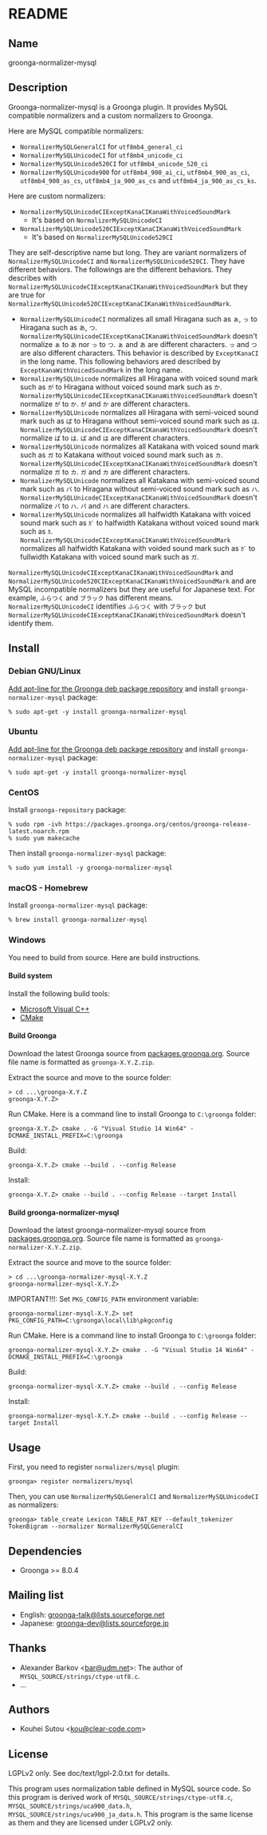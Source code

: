 # README

## Name

groonga-normalizer-mysql

## Description

Groonga-normalizer-mysql is a Groonga plugin. It provides MySQL
compatible normalizers and a custom normalizers to Groonga.

Here are MySQL compatible normalizers:

* `NormalizerMySQLGeneralCI` for `utf8mb4_general_ci`
* `NormalizerMySQLUnicodeCI` for `utf8mb4_unicode_ci`
* `NormalizerMySQLUnicode520CI` for `utf8mb4_unicode_520_ci`
* `NormalizerMySQLUnicode900` for `utf8mb4_900_ai_ci`,
  `utf8mb4_900_as_ci`, `utf8mb4_900_as_cs`, `utf8mb4_ja_900_as_cs` and
  `utf8mb4_ja_900_as_cs_ks`.

Here are custom normalizers:

* `NormalizerMySQLUnicodeCIExceptKanaCIKanaWithVoicedSoundMark`
   * It's based on `NormalizerMySQLUnicodeCI`
* `NormalizerMySQLUnicode520CIExceptKanaCIKanaWithVoicedSoundMark`
   * It's based on `NormalizerMySQLUnicode520CI`

They are self-descriptive name but long. They are variant normalizers
of `NormalizerMySQLUnicodeCI` and `NormalizerMySQLUnicode520CI`. They
have different behaviors. The followings are the different
behaviors. They describes with
`NormalizerMySQLUnicodeCIExceptKanaCIKanaWithVoicedSoundMark` but they
are true for
`NormalizerMySQLUnicode520CIExceptKanaCIKanaWithVoicedSoundMark`.

* `NormalizerMySQLUnicodeCI` normalizes all small Hiragana such as `ぁ`,
  `っ` to Hiragana such as `あ`, `つ`.
  `NormalizerMySQLUnicodeCIExceptKanaCIKanaWithVoicedSoundMark`
  doesn't normalize `ぁ` to `あ` nor `っ` to `つ`. `ぁ` and `あ` are
  different characters. `っ` and `つ` are also different characters.
  This behavior is described by `ExceptKanaCI` in the long name.  This
  following behaviors ared described by
  `ExceptKanaWithVoicedSoundMark` in the long name.
* `NormalizerMySQLUnicode` normalizes all Hiragana with voiced sound
  mark such as `が` to Hiragana without voiced sound mark such as `か`.
  `NormalizerMySQLUnicodeCIExceptKanaCIKanaWithVoicedSoundMark` doesn't
  normalize `が` to `か`. `が` and `か` are different characters.
* `NormalizerMySQLUnicode` normalizes all Hiragana with semi-voiced sound
  mark such as `ぱ` to Hiragana without semi-voiced sound mark such as `は`.
  `NormalizerMySQLUnicodeCIExceptKanaCIKanaWithVoicedSoundMark` doesn't
  normalize `ぱ` to `は`. `ぱ` and `は` are different characters.
* `NormalizerMySQLUnicode` normalizes all Katakana with voiced sound
  mark such as `ガ` to Katakana without voiced sound mark such as `カ`.
  `NormalizerMySQLUnicodeCIExceptKanaCIKanaWithVoicedSoundMark` doesn't
  normalize `ガ` to `カ`. `ガ` and `カ` are different characters.
* `NormalizerMySQLUnicode` normalizes all Katakana with semi-voiced sound
  mark such as `パ` to Hiragana without semi-voiced sound mark such as `ハ`.
  `NormalizerMySQLUnicodeCIExceptKanaCIKanaWithVoicedSoundMark` doesn't
  normalize `パ` to `ハ`. `パ` and `ハ` are different characters.
* `NormalizerMySQLUnicode` normalizes all halfwidth Katakana with
  voiced sound mark such as `ｶﾞ` to halfwidth Katakana without voiced
  sound mark such as `ｶ`.
  `NormalizerMySQLUnicodeCIExceptKanaCIKanaWithVoicedSoundMark`
  normalizes all halfwidth Katakana with voided sound mark such as `ｶﾞ`
  to fullwidth Katakana with voiced sound mark such as `ガ`.

`NormalizerMySQLUnicodeCIExceptKanaCIKanaWithVoicedSoundMark` and
`NormalizerMySQLUnicode520CIExceptKanaCIKanaWithVoicedSoundMark` and
are MySQL incompatible normalizers but they are useful for Japanese
text. For example, `ふらつく` and `ブラック` has different
means. `NormalizerMySQLUnicodeCI` identifies `ふらつく` with `ブラック`
but `NormalizerMySQLUnicodeCIExceptKanaCIKanaWithVoicedSoundMark`
doesn't identify them.

## Install

### Debian GNU/Linux

[Add apt-line for the Groonga deb package repository](http://groonga.org/docs/install/debian.html)
and install `groonga-normalizer-mysql` package:

    % sudo apt-get -y install groonga-normalizer-mysql

### Ubuntu

[Add apt-line for the Groonga deb package repository](http://groonga.org/docs/install/ubuntu.html)
and install `groonga-normalizer-mysql` package:

    % sudo apt-get -y install groonga-normalizer-mysql

### CentOS

Install `groonga-repository` package:

    % sudo rpm -ivh https://packages.groonga.org/centos/groonga-release-latest.noarch.rpm
    % sudo yum makecache

Then install `groonga-normalizer-mysql` package:

    % sudo yum install -y groonga-normalizer-mysql

### macOS - Homebrew

Install `groonga-normalizer-mysql` package:

    % brew install groonga-normalizer-mysql

### Windows

You need to build from source. Here are build instructions.

#### Build system

Install the following build tools:

* [Microsoft Visual C++](https://visualstudio.microsoft.com/vs/features/cplusplus/)
* [CMake](http://www.cmake.org/)

#### Build Groonga

Download the latest Groonga source from [packages.groonga.org](http://packages.groonga.org/source/groonga/). Source file name is formatted as `groonga-X.Y.Z.zip`.

Extract the source and move to the source folder:

    > cd ...\groonga-X.Y.Z
    groonga-X.Y.Z>

Run CMake. Here is a command line to install Groonga to `C:\groonga` folder:

    groonga-X.Y.Z> cmake . -G "Visual Studio 14 Win64" -DCMAKE_INSTALL_PREFIX=C:\groonga

Build:

    groonga-X.Y.Z> cmake --build . --config Release

Install:

    groonga-X.Y.Z> cmake --build . --config Release --target Install

#### Build groonga-normalizer-mysql

Download the latest groonga-normalizer-mysql source from [packages.groonga.org](http://packages.groonga.org/source/groonga-normalizer-mysql/). Source file name is formatted as `groonga-normalizer-X.Y.Z.zip`.

Extract the source and move to the source folder:

    > cd ...\groonga-normalizer-mysql-X.Y.Z
    groonga-normalizer-mysql-X.Y.Z>

IMPORTANT!!!: Set `PKG_CONFIG_PATH` environment variable:

    groonga-normalizer-mysql-X.Y.Z> set PKG_CONFIG_PATH=C:\groonga\local\lib\pkgconfig

Run CMake. Here is a command line to install Groonga to `C:\groonga` folder:

    groonga-normalizer-mysql-X.Y.Z> cmake . -G "Visual Studio 14 Win64" -DCMAKE_INSTALL_PREFIX=C:\groonga

Build:

    groonga-normalizer-mysql-X.Y.Z> cmake --build . --config Release

Install:

    groonga-normalizer-mysql-X.Y.Z> cmake --build . --config Release --target Install

## Usage

First, you need to register `normalizers/mysql` plugin:

    groonga> register normalizers/mysql

Then, you can use `NormalizerMySQLGeneralCI` and
`NormalizerMySQLUnicodeCI` as normalizers:

    groonga> table_create Lexicon TABLE_PAT_KEY --default_tokenizer TokenBigram --normalizer NormalizerMySQLGeneralCI

## Dependencies

* Groonga >= 8.0.4

## Mailing list

* English: [groonga-talk@lists.sourceforge.net](https://lists.sourceforge.net/lists/listinfo/groonga-talk)
* Japanese: [groonga-dev@lists.sourceforge.jp](http://lists.sourceforge.jp/mailman/listinfo/groonga-dev)

## Thanks

* Alexander Barkov \<bar@udm.net\>: The author of
  `MYSQL_SOURCE/strings/ctype-utf8.c`.
* ...

## Authors

* Kouhei Sutou \<kou@clear-code.com\>

## License

LGPLv2 only. See doc/text/lgpl-2.0.txt for details.

This program uses normalization table defined in MySQL source code. So
this program is derived work of `MYSQL_SOURCE/strings/ctype-utf8.c`,
`MYSQL_SOURCE/strings/uca900_data.h`,
`MYSQL_SOURCE/strings/uca900_ja_data.h`. This program is the same
license as them and they are licensed under LGPLv2 only.
